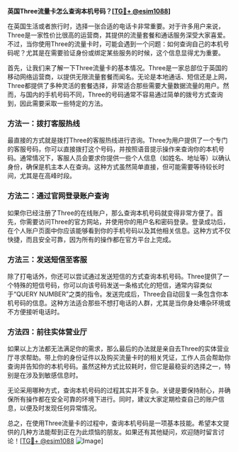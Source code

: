 **英国Three流量卡怎么查询本机号码？[[TG💪+ @esim1088](https://t.me/s/esim1088)]**

在英国生活或者旅行时，选择一张合适的电话卡非常重要。对于许多用户来说，Three是一家性价比很高的运营商，其提供的流量套餐和通话服务深受大家喜爱。不过，当你使用Three的流量卡时，可能会遇到一个问题：如何查询自己的本机号码呢？尤其是在需要验证身份或绑定某些服务的时候，这个信息显得尤为重要。

首先，让我们来了解一下Three流量卡的基本情况。Three是一家总部位于英国的移动网络运营商，以提供无限流量套餐而闻名。无论是本地通话、短信还是上网，Three都提供了多种灵活的套餐选择，非常适合那些需要大量数据流量的用户。然而，与国内的手机号码不同，Three的号码通常不容易通过简单的拨号方式查询到，因此需要采取一些特定的方法。

### 方法一：拨打客服热线

最直接的方式就是拨打Three的客服热线进行咨询。Three为用户提供了一个专门的客服号码，你可以直接拨打这个号码，并按照语音提示操作来查询你的本机号码。通常情况下，客服人员会要求你提供一些个人信息（如姓名、地址等）以确认身份，确保是机主本人在查询。这种方式虽然简单直接，但可能需要等待较长时间，尤其是在高峰时段。

### 方法二：通过官网登录账户查询

如果你已经注册了Three的在线账户，那么查询本机号码就变得非常方便了。首先，你需要访问Three的官方网站，并使用你的用户名和密码登录。登录成功后，在个人账户页面中你应该能够看到你的手机号码以及其他相关信息。这种方式不仅快捷，而且安全可靠，因为所有的操作都在官方平台上完成。

### 方法三：发送短信至客服

除了打电话外，你还可以尝试通过发送短信的方式查询本机号码。Three提供了一个特殊的短信号码，你可以向该号码发送一条格式化的短信，通常内容类似于“QUERY NUMBER”之类的指令。发送完成后，Three会自动回复一条包含你本机号码的信息。这种方法适合那些不想打电话的人群，尤其是当你身处嘈杂环境或不方便接听电话时。

### 方法四：前往实体营业厅

如果以上方法都无法满足你的需求，那么最后的办法就是亲自去Three的实体营业厅寻求帮助。带上你的身份证件以及购买流量卡时的相关凭证，工作人员会帮助你查询并告知你的本机号码。虽然这种方式比较耗时，但它是最稳妥的选择之一，特别是在涉及到敏感信息时。

无论采用哪种方式，查询本机号码的过程其实并不复杂。关键是要保持耐心，并确保所有操作都在安全可靠的环境下进行。同时，建议大家定期检查自己的账户信息，以便及时发现任何异常情况。

总之，在使用Three流量卡的过程中，查询本机号码是一项基本技能。希望本文提供的几种方法能帮到正在为此烦恼的朋友。如果还有其他疑问，欢迎随时留言讨论！[[TG💪+ @esim1088](https://t.me/s/esim1088) ![Image](https://i.postimg.cc/4NQfJmqS/Snipaste-2025-05-13-00-14-12.png)]